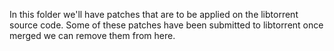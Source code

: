 In this folder we'll have patches that are to be applied on the libtorrent source code.
Some of these patches have been submitted to libtorrent once merged we can remove them from here.